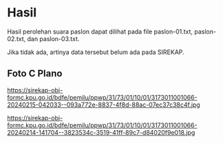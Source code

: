 # Hasil

Hasil perolehan suara paslon dapat dilihat pada file paslon-01.txt, paslon-02.txt, dan paslon-03.txt.

Jika tidak ada, artinya data tersebut belum ada pada SIREKAP.

## Foto C Plano

https://sirekap-obj-formc.kpu.go.id/bdfe/pemilu/ppwp/31/73/01/10/01/3173011001066-20240215-042033--093a772e-8837-4f8d-88ac-07ec37c38c4f.jpg

https://sirekap-obj-formc.kpu.go.id/bdfe/pemilu/ppwp/31/73/01/10/01/3173011001066-20240214-141704--3823534c-3519-41ff-89c7-d84020f9e018.jpg
